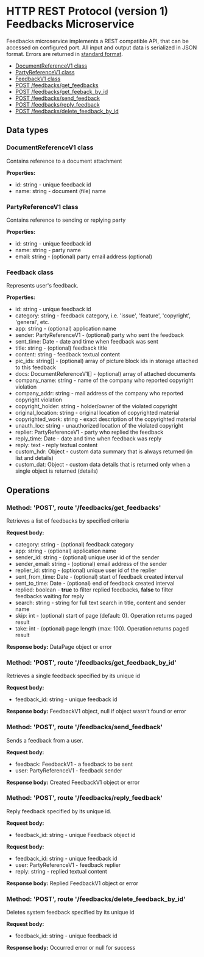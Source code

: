 # HTTP REST Protocol (version 1) <br/> Feedbacks Microservice

Feedbacks microservice implements a REST compatible API, that can be accessed on configured port.
All input and output data is serialized in JSON format. Errors are returned in [standard format]().

* [DocumentReferenceV1 class](#class1)
* [PartyReferenceV1 class](#class2)
* [FeedbackV1 class](#class3)
* [POST /feedbacks/get_feedbacks](#operation1)
* [POST /feedbacks/get_feeback_by_id](#operation2)
* [POST /feedbacks/send_feedback](#operation3)
* [POST /feedbacks/reply_feedback](#operation4)
* [POST /feedbacks/delete_feedback_by_id](#operation5)

## Data types

### <a name="class1"></a> DocumentReferenceV1 class

Contains reference to a document attachment

**Properties:**
- id: string - unique feedback id
- name: string - document (file) name

### <a name="class2"></a> PartyReferenceV1 class

Contains reference to sending or replying party

**Properties:**
- id: string - unique feedback id
- name: string - party name
- email: string - (optional) party email address (optional)

### <a name="class3"></a> Feedback class

Represents user's feedback. 

**Properties:**
- id: string - unique feedback id
- category: string - feedback category, i.e. 'issue', 'feature', 'copyright', 'general', etc.
- app: string - (optional) application name
- sender: PartyReferenceV1 - (optional) party who sent the feedback
- sent_time: Date - date and time when feedback was sent
- title: string - (optional) feedback title
- content: string - feedback textual content
- pic_ids: string[] - (optional) array of picture block ids in storage attached to this feedback
- docs: DocumentReferenceV1[] - (optional) array of attached documents
- company_name: string - name of the company who reported copyright violation
- company_addr: string - mail address of the company who reported copyright violation
- copyright_holder: string - holder/owner of the violated copyright
- original_location: string - original location of copyrighted material
- copyrighted_work: string - exact description of the copyrighted material
- unauth_loc: string - unauthorized location of the violated copyright
- replier: PartyReferenceV1 - party who replied the feedback
- reply_time: Date - date and time when feedback was reply
- reply: text - reply textual content
- custom_hdr: Object - custom data summary that is always returned (in list and details)
- custom_dat: Object - custom data details that is returned only when a single object is returned (details)

## Operations

### <a name="operation1"></a> Method: 'POST', route '/feedbacks/get_feedbacks'

Retrieves a list of feedbacks by specified criteria

**Request body:** 
- category: string - (optional) feedback category
- app: string - (optional) application name
- sender_id: string - (optional) unique user id of the sender
- sender_email: string - (optional) email address of the sender
- replier_id: string - (optional) unique user id of the replier
- sent\_from\_time: Date - (optional) start of feedback created interval
- sent\_to\_time: Date - (optional) end of feedback created interval
- replied: boolean - **true** to filter replied feedbacks, **false** to filter feedbacks waiting for reply
- search: string - string for full text search in title, content and sender name
- skip: int - (optional) start of page (default: 0). Operation returns paged result
- take: int - (optional) page length (max: 100). Operation returns paged result

**Response body:**
DataPage<FeedbackV1> object or error

### <a name="operation2"></a> Method: 'POST', route '/feedbacks/get\_feedback\_by_id'

Retrieves a single feedback specified by its unique id

**Request body:** 
- feedback_id: string - unique feedback id

**Response body:**
FeedbackV1 object, null if object wasn't found or error 

### <a name="operation3"></a> Method: 'POST', route '/feedbacks/send_feedback'

Sends a feedback from a user.

**Request body:**
- feedback: FeedbackV1 - a feedback to be sent
- user: PartyReferenceV1 - feedback sender

**Response body:**
Created FeedbackV1 object or error

### <a name="operation4"></a> Method: 'POST', route '/feedbacks/reply\_feedback'

Reply feedback specified by its unique id.

**Request body:** 
- feedback_id: string - unique Feedback object id

**Request body:**
- feedback_id: string - unique feedback id
- user: PartyReferenceV1 - feedback replier
- reply: string - replied textual content

**Response body:**
Replied FeedbackV1 object or error 
 
### <a name="operation5"></a> Method: 'POST', route '/feedbacks/delete\_feedback\_by_id'

Deletes system feedback specified by its unique id

**Request body:** 
- feedback_id: string - unique feedback id

**Response body:**
Occurred error or null for success 
 
